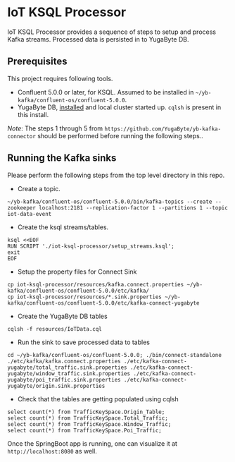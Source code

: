 # IoT KSQL Processor

IoT KSQL Processor provides a sequence of steps to setup and process Kafka streams. Processed data is persisted in to YugaByte DB.

## Prerequisites
This project requires following tools.
- Confluent 5.0.0 or later, for KSQL. Assumed to be installed in `~/yb-kafka/confluent-os/confluent-5.0.0`.
- YugaByte DB, [installed](https://docs.yugabyte.com/quick-start/install/) and local cluster started up. `cqlsh` is present in this install.


*Note*: The steps 1 through 5 from `https://github.com/YugaByte/yb-kafka-connector` should be performed before running the following steps..


## Running the Kafka sinks
Please perform the following steps from the top level directory in this repo.

- Create a topic.
```
~/yb-kafka/confluent-os/confluent-5.0.0/bin/kafka-topics --create --zookeeper localhost:2181 --replication-factor 1 --partitions 1 --topic iot-data-event
```
- Create the ksql streams/tables.
```
ksql <<EOF
RUN SCRIPT './iot-ksql-processor/setup_streams.ksql';
exit
EOF
```

- Setup the property files for Connect Sink
```
cp iot-ksql-processor/resources/kafka.connect.properties ~/yb-kafka/confluent-os/confluent-5.0.0/etc/kafka/
cp iot-ksql-processor/resources/*.sink.properties ~/yb-kafka/confluent-os/confluent-5.0.0/etc/kafka-connect-yugabyte
```

- Create the YugaByte DB tables
```
cqlsh -f resources/IoTData.cql
```

- Run the sink to save processed data to tables
```
cd ~/yb-kafka/confluent-os/confluent-5.0.0; ./bin/connect-standalone ./etc/kafka/kafka.connect.properties ./etc/kafka-connect-yugabyte/total_traffic.sink.properties ./etc/kafka-connect-yugabyte/window_traffic.sink.properties ./etc/kafka-connect-yugabyte/poi_traffic.sink.properties ./etc/kafka-connect-yugabyte/origin.sink.properties
```

- Check that the tables are getting populated using cqlsh
```
select count(*) from TrafficKeySpace.Origin_Table;
select count(*) from TrafficKeySpace.Total_Traffic;
select count(*) from TrafficKeySpace.Window_Traffic;
select count(*) from TrafficKeySpace.Poi_Traffic;
```

Once the SpringBoot app is running, one can visualize it at `http://localhost:8080` as well.

